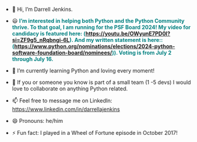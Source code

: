 - 🔬 Hi, I’m Darrell Jenkins.
- 😃 **<span style="font-size: 14px; color: teal; front-weight: bold;">I’m interested in helping both Python and the Python Community thrive. To that goal, I am running for the PSF Board 2024! My video for candidacy is featured here:  (https://youtu.be/OWyunE7PD0I?si=ZF9g5_nRqbngi-6L).
And my written statement is here::(https://www.python.org/nominations/elections/2024-python-software-foundation-board/nominees/)). Voting is from July 2 through July 16.</span>**

- 🌱 I’m currently learning Python and loving every moment!
- 💞️ If you or someone you know is part of a small team (1 -5 devs) I would love to collaborate on anything Python related.
- 📫 Feel free to message me on LinkedIn:  https://www.linkedin.com/in/darrellajenkins
- 😄 Pronouns: he/him
- ⚡ Fun fact: I played in a Wheel of Fortune episode in October 2017!

<!---
darrellajenkins/darrellajenkins is a ✨ special ✨ repository because its `README.md` (this file) appears on your GitHub profile.
You can click the Preview link to take a look at your changes.
--->
